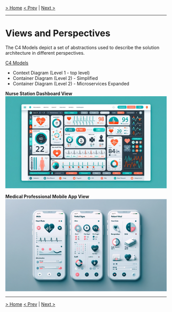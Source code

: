[> Home](../README.md)
[< Prev](../4.ADRs/README.md)  |  [Next >](FunctionalView/README.md)

---

# Views and Perspectives

The C4 Models depict a set of abstractions used to describe the solution architecture in different perspectives. 

[C4 Models](C4Models/README.md)

- Context Diagram (Level 1 - top level)
- Container Diagram (Level 2) - Simplified
- Container Diagram (Level 2) - Microservices Expanded

**Nurse Station Dashboard View**
![Nurse Station Dashboard View](../assets/images/Dashboard.webp)

**Medical Professional Mobile App View**
![Medical Professional Mobile App View](../assets/images/MobileApp.webp)



------

[> Home](../README.md)
[< Prev](../4.ADRs/README.md)  |  [Next >](FunctionalView/README.md)
